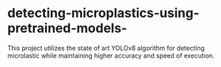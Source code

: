 # detecting-microplastics-using-pretrained-models-
This project utilizes the state of art YOLOv8 algorithm for detecting microlastic while maintaining higher accuracy and speed of execution.
